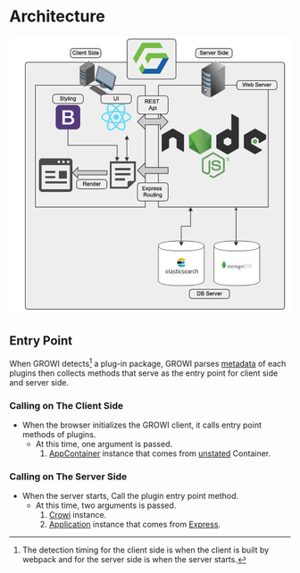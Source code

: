 # Architecture

![architecture](./images/architecuture.png)

## Entry Point

When GROWI detects[^detect] a plug-in package, GROWI parses [metadata](./metadata.md) of each plugins then collects methods that serve as the entry point for client side and server side.

[^detect]: The detection timing for the client side is when the client is built by webpack and for the server side is when the server starts.

### Calling on The Client Side

- When the browser initializes the GROWI client, it calls entry point methods of plugins.
  - At this time, one argument is passed.
    1. [AppContainer](https://github.com/weseek/growi/blob/master/src/client/js/services/AppContainer.js) instance that comes from [unstated](https://github.com/jamiebuilds/unstated) Container.

### Calling on The Server Side

- When the server starts, Call the plugin entry point method.
  - At this time, two arguments is passed.
    1. [Crowi](https://github.com/weseek/growi/blob/master/src/server/crowi/index.js) instance.
    1. [Application](https://expressjs.com/ja/4x/api.html#app) instance that comes from [Express](https://expressjs.com).
